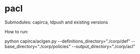 # pacl
Submodules: capirca, ldpush and existing versions

How to run:

python capirca/aclgen.py --definitions_directory="./corp/def" --base_directory="./corp/policies" --output_directory="./corp/acl"
